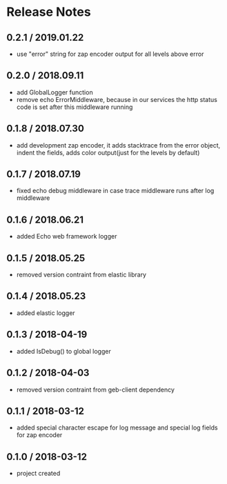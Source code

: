 # Release Notes

## 0.2.1 / 2019.01.22
- use "error" string for zap encoder output for all levels above error

## 0.2.0 / 2018.09.11
- add GlobalLogger function
- remove echo ErrorMiddleware, because in our services the http status code is set after this middleware running 

## 0.1.8 / 2018.07.30
- add development zap encoder, it adds stacktrace from the error object, indent the fields, adds color output(just for the levels by default)

## 0.1.7 / 2018.07.19
- fixed echo debug middleware in case trace middleware runs after log middleware

## 0.1.6 / 2018.06.21
- added Echo web framework logger

## 0.1.5 / 2018.05.25
- removed version contraint from elastic library

## 0.1.4 / 2018.05.23
- added elastic logger

## 0.1.3 / 2018-04-19
- added IsDebug() to global logger

## 0.1.2 / 2018-04-03
- removed version contraint from geb-client dependency

## 0.1.1 / 2018-03-12
- added special character escape for log message and special log fields for zap encoder

## 0.1.0 / 2018-03-12
- project created
